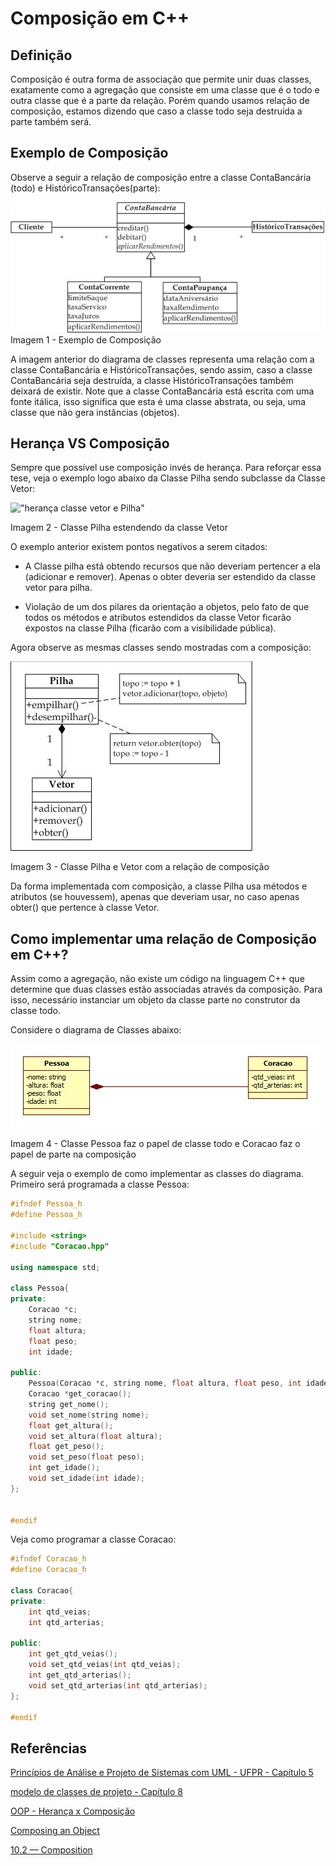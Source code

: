 # Composição em C++

## Definição

Composição é outra forma de associação que permite unir duas classes, exatamente como a agregação que consiste em uma classe que é o todo e outra classe que é a parte da relação. Porém quando usamos relação de composição, estamos dizendo que caso a classe todo seja destruída a parte também será.

## Exemplo de Composição

Observe a seguir a relação de composição entre a classe ContaBancária (todo) e HistóricoTransações(parte):

!["composição"](Imagens\composicao.png)
Imagem 1 - Exemplo de Composição

A imagem anterior do diagrama de classes representa uma relação com a classe ContaBancária e HistóricoTransações, sendo assim, caso a classe ContaBancária seja destruída, a classe HistóricoTransações também deixará de existir.
Note que a classe ContaBancária está escrita com uma fonte itálica, isso significa que esta é uma classe abstrata, ou seja, uma classe que não gera instâncias (objetos).

 ## Herança VS Composição

 Sempre que possível use composição invés de herança. Para reforçar essa tese, veja o exemplo logo abaixo da Classe Pilha sendo subclasse da Classe Vetor:

 !["herança classe vetor e Pilha"](Imagens\herança.png)

 Imagem 2 - Classe Pilha estendendo da classe Vetor

 O exemplo anterior existem pontos negativos a serem citados:

 * A Classe pilha está obtendo recursos que não deveriam pertencer a ela (adicionar e remover). Apenas o obter deveria ser estendido da classe vetor para pilha.

 * Violação de um dos pilares da orientação a objetos, pelo fato de   que todos os métodos e atributos estendidos da classe Vetor ficarão expostos na classe Pilha (ficarão com a visibilidade pública).


 Agora observe as mesmas classes sendo mostradas com a composição:

 !["composição"](Imagens\composicao2.png)

 Imagem 3 - Classe Pilha e Vetor com a relação de composição

 Da forma implementada com composição, a classe Pilha usa métodos e atributos (se houvessem), apenas que deveriam usar, no caso apenas obter() que pertence à classe Vetor.

 ## Como implementar uma relação de Composição em C++?

 Assim como a agregação, não existe um código na linguagem C++ que determine que duas classes estão associadas através da composição.
Para isso, necessário instanciar um objeto da classe parte no construtor da classe todo.

Considere o diagrama de Classes abaixo:

!["Composição C++"](Imagens\Composicao3.jpg)

Imagem 4 - Classe Pessoa faz o papel de classe todo e Coracao faz o papel de parte na composição

A seguir veja o exemplo de como implementar as classes do diagrama. Primeiro será programada a classe Pessoa:

```CPP
#ifndef Pessoa_h
#define Pessoa_h

#include <string>
#include "Coracao.hpp"

using namespace std;

class Pessoa{
private:
	Coracao *c;
	string nome;
	float altura;
	float peso;
	int idade;

public:
	Pessoa(Coracao *c, string nome, float altura, float peso, int idade);
	Coracao *get_coracao();
	string get_nome();
	void set_nome(string nome);
	float get_altura();
	void set_altura(float altura);
	float get_peso();
	void set_peso(float peso);
	int get_idade();
	void set_idade(int idade);
};


#endif
```

Veja como programar a classe Coracao:

```CPP
#ifndef Coracao_h
#define Coracao_h

class Coracao{
private:
	int qtd_veias;
	int qtd_arterias;

public:
	int get_qtd_veias();
	void set_qtd_veias(int qtd_veias);
	int get_qtd_arterias();
	void set_qtd_arterias(int qtd_arterias);
};

#endif
```

## Referências

[Princípios de Análise e Projeto de Sistemas com UML - UFPR - Capítulo 5](www.inf.ufpr.br/silvia/ESNovo/UML/material/Diagrama_classe_Livro.pdf)

[modelo de classes de projeto - Capítulo 8](https://sistemas.riopomba.ifsudestemg.edu.br/dcc/materiais/49664274_Aula%2006%20-%20Daves%20Diagrama%20de%20Classes%20de%20Projeto.pdf)

[OOP - Herança x Composição](http://www.macoratti.net/11/05/oop_cph1.htm)

[Composing an Object](http://www.functionx.com/cpp/Lesson27.htm)

[10.2 — Composition](http://www.learncpp.com/cpp-tutorial/102-composition/)
